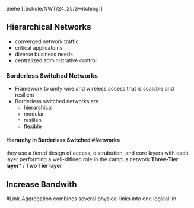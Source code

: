 Siehe [[Schule/NWT/24_25/Switching]]
## Hierarchical Networks
- converged network traffic
- critical applicatoins
- diverse business needs
- centralized administrative control

### Borderless Switched Networks
- Framework to unify wire and wireless access that is scalable and resilient
- Borderless switched networks are
	- hierarchical
	- modular
	- resilien
	- flexible

#### Hierarchy in Borderless Switched #Networks

they use a tiered design of access, distrubution, and core layers with each layer performing a well-difined role in the campus network
**Three-Tier layer*** / **Two Tier layer**

## Increase Bandwith
#Link-Aggregation combines several physical links into one logical lin